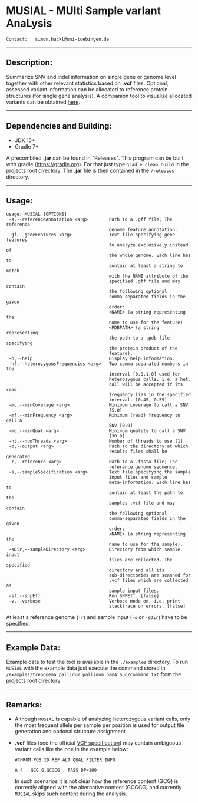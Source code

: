 # **MUSIAL - MUlti Sample varIant AnaLysis**

`Contact:   simon.hackl@uni-tuebingen.de`

---
## **Description**:
Summarize SNV and indel information on single gene or genome level together with other relevant statistics based on **.vcf** files. Optional, assessed variant information can be allocated to reference protein structures (for single gene analysis). A companion tool to visualize allocated variants can be obtained [here](https://github.com/Integrative-Transcriptomics/MUSIAL-IVE).

---
## **Dependencies and Building**:
- JDK 15+
- Gradle 7+

A precombiled **.jar** can be found in "Releases". This program can be built with gradle (https://gradle.org).
For that just type `gradle clean build` in the projects root directory.
The **.jar** file is then contained in the `/releases` directory.

---
## **Usage**:
    usage: MUSIAL [OPTIONS]
     -a,--referenceAnnotation <arg>        Path to a .gff file; The reference
                                           genome feature annotation.
     -gf,--geneFeatures <arg>              Text file specifying gene features
                                           to analyze exclusively instead of
                                           the whole genome. Each line has to
                                           contain at least a string to match
                                           with the NAME attribute of the
                                           specified .gff file and may contain
                                           the following optional
                                           comma-separated fields in the given
                                           order:
                                           <NAME> (a string representing the
                                           name to use for the feature)
                                           <PDBPATH> (a string representing
                                           the path to a .pdb file specifying
                                           the protein product of the
                                           feature).
     -h,--help                             Display help information.
     -hf,--heterozygousFrequencies <arg>   Two comma separated numbers in the
                                           interval [0.0,1.0] used for
                                           heterozygous calls, i.e. a het.
                                           call will be accepted if its read
                                           frequency lies in the specified
                                           interval. [0.45, 0.55]
     -mc,--minCoverage <arg>               Minimum coverage to call a SNV
                                           [5.0]
     -mf,--minFrequency <arg>              Minimum (read) frequency to call a
                                           SNV [0.9]
     -mq,--minQual <arg>                   Minimum quality to call a SNV
                                           [30.0]
     -nt,--numThreads <arg>                Number of threads to use [1]
     -o,--output <arg>                     Path to the directory at which
                                           results files shall be generated.
     -r,--reference <arg>                  Path to a .fasta file; The
                                           reference genome sequence.
     -s,--sampleSpecification <arg>        Text file specifying the sample
                                           input files and sample
                                           meta-information. Each line has to
                                           contain at least the path to the
                                           samples .vcf file and may contain
                                           the following optional
                                           comma-separated fields in the given
                                           order:
                                           <NAME> (a string representing the
                                           name to use for the sample).
     -sDir,--sampleDirectory <arg>         Directory from which sample input
                                           files are collected. The specified
                                           directory and all its
                                           sub-directories are scanned for
                                           .vcf files which are collected as
                                           sample input files.
     -sf,--snpEff                          Run SNPEff. [false]
     -v,--verbose                          Verbose mode on, i.e. print
                                           stacktrace on errors. [false]

At least a reference genome (`-r`) and sample input (`-s` or `-sDir`) have to be specified.

---
## **Example Data**:
Example data to test the tool is available in the `./examples` directory. To run `MUSIAL` with the example data just execute the command stored in `/examples/treponema_pallidum_pallidum_bamA_Sun/command.txt` from the projects root directory.

---
## **Remarks**:
- Although `MUSIAL` is capable of analyzing heterozygous variant calls, only the most frequent allele per sample per position is used for output file generation and optional structure assignment.
- **.vcf** files (see the official [VCF specification](https://samtools.github.io/hts-specs/VCFv4.2.pdf)) may contain ambiguous variant calls like the one in the example below:

      #CHROM POS ID REF ALT QUAL FILTER INFO

      A 4 . GCG G,GCGCG . PASS DP=100
    
  In such scenarios it is not clear how the reference content (GCG) is correctly aligned with the alternative content (GCGCG) and currently `MUSIAL` skips such content during the analysis.
